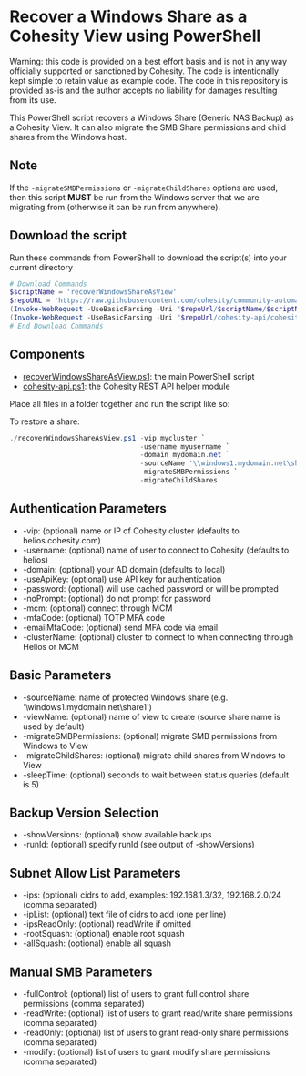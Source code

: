 # Recover a Windows Share as a Cohesity View using PowerShell

Warning: this code is provided on a best effort basis and is not in any way officially supported or sanctioned by Cohesity. The code is intentionally kept simple to retain value as example code. The code in this repository is provided as-is and the author accepts no liability for damages resulting from its use.

This PowerShell script recovers a Windows Share (Generic NAS Backup) as a Cohesity View. It can also migrate the SMB Share permissions and child shares from the Windows host.

## Note

If the `-migrateSMBPermissions` or `-migrateChildShares` options are used, then this script **MUST** be run from the Windows server that we are migrating from (otherwise it can be run from anywhere).

## Download the script

Run these commands from PowerShell to download the script(s) into your current directory

```powershell
# Download Commands
$scriptName = 'recoverWindowsShareAsView'
$repoURL = 'https://raw.githubusercontent.com/cohesity/community-automation-samples/main/powershell'
(Invoke-WebRequest -UseBasicParsing -Uri "$repoUrl/$scriptName/$scriptName.ps1").content | Out-File "$scriptName.ps1"; (Get-Content "$scriptName.ps1") | Set-Content "$scriptName.ps1"
(Invoke-WebRequest -UseBasicParsing -Uri "$repoUrl/cohesity-api/cohesity-api.ps1").content | Out-File cohesity-api.ps1; (Get-Content cohesity-api.ps1) | Set-Content cohesity-api.ps1
# End Download Commands
```

## Components

* [recoverWindowsShareAsView.ps1](https://raw.githubusercontent.com/cohesity/community-automation-samples/main/powershell/recoverWindowsShareAsView/recoverWindowsShareAsView.ps1): the main PowerShell script
* [cohesity-api.ps1](https://raw.githubusercontent.com/cohesity/community-automation-samples/main/powershell/cohesity-api/cohesity-api.ps1): the Cohesity REST API helper module

Place all files in a folder together and run the script like so:

To restore a share:

```powershell
./recoverWindowsShareAsView.ps1 -vip mycluster `
                                -username myusername `
                                -domain mydomain.net `
                                -sourceName '\\windows1.mydomain.net\share1' `
                                -migrateSMBPermissions `
                                -migrateChildShares
```

## Authentication Parameters

* -vip: (optional) name or IP of Cohesity cluster (defaults to helios.cohesity.com)
* -username: (optional) name of user to connect to Cohesity (defaults to helios)
* -domain: (optional) your AD domain (defaults to local)
* -useApiKey: (optional) use API key for authentication
* -password: (optional) will use cached password or will be prompted
* -noPrompt: (optional) do not prompt for password
* -mcm: (optional) connect through MCM
* -mfaCode: (optional) TOTP MFA code
* -emailMfaCode: (optional) send MFA code via email
* -clusterName: (optional) cluster to connect to when connecting through Helios or MCM

## Basic Parameters

* -sourceName: name of protected Windows share (e.g. '\\windows1.mydomain.net\share1')
* -viewName: (optional) name of view to create (source share name is used by default)
* -migrateSMBPermissions: (optional) migrate SMB permissions from Windows to View
* -migrateChildShares: (optional) migrate child shares from Windows to View
* -sleepTime: (optional) seconds to wait between status queries (default is 5)

## Backup Version Selection

* -showVersions: (optional) show available backups
* -runId: (optional) specify runId (see output of -showVersions)

## Subnet Allow List Parameters

* -ips: (optional) cidrs to add, examples: 192.168.1.3/32, 192.168.2.0/24 (comma separated)
* -ipList: (optional) text file of cidrs to add (one per line)
* -ipsReadOnly: (optional) readWrite if omitted
* -rootSquash: (optional) enable root squash
* -allSquash: (optional) enable all squash

## Manual SMB Parameters

* -fullControl: (optional) list of users to grant full control share permissions (comma separated)
* -readWrite: (optional) list of users to grant read/write share permissions (comma separated)
* -readOnly: (optional) list of users to grant read-only share permissions (comma separated)
* -modify: (optional) list of users to grant modify share permissions (comma separated)
